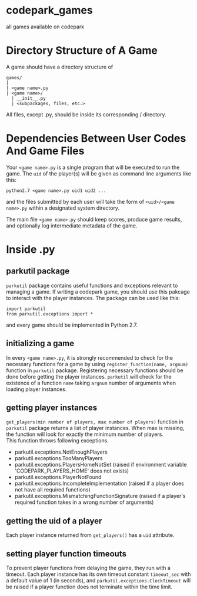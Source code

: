 # codepark_games
all games available on codepark

# Directory Structure of A Game
A game should have a directory structure of

    games/
    |
    | <game name>.py
    | <game name>/
      | __init__.py
      | <subpackages, files, etc.>

All files, except <game name>.py, should be inside its corresponding <game name>/ directory.

# Dependencies Between User Codes And Game Files

Your `<game name>.py` is a single program that will be executed to run the game.
The `uid` of the player(s) will be given as command line arguments like this:

    python2.7 <game name>.py uid1 uid2 ...

and the files submitted by each user will take the form of `<uid>/<game name>.py` within a designated system directory.

The main file `<game name>.py` should keep scores, produce game results, and optionally log intermediate metadata of the game.

# Inside <game name>.py

## parkutil package
`parkutil` package contains useful functions and exceptions relevant to managing a game.
If writing a codepark game, you should use this pakcage to interact with the player instances.
The package can be used like this:

    import parkutil
    from parkutil.exceptions import *
  
and every game should be implemented in Python 2.7.

## initializing a game
In every `<game name>.py`, it is strongly recommended to check for the necessary functions for a game by using `register_function(name, argnum)` function in `parkutil` package.
Registering necessary functions should be done before getting the player instances.
`parkutil` will check for the existence of a function `name` taking `argnum` number of arguments when loading player instances.

## getting player instances
`get_players(min number of players, max number of players)` function in `parkutil` package returns a list of player instances. When max is missing, the function will look for exactly the minimum number of players.  
This function throws following exceptions.
 - parkutil.exceptions.NotEnoughPlayers
 - parkutil.exceptions.TooManyPlayers
 - parkutil.exceptions.PlayersHomeNotSet (raised if environment variable 'CODEPARK_PLAYERS_HOME' does not exists)
 - parkutil.exceptions.PlayerNotFound
 - parkutil.exceptions.IncompleteImplementation (raised if a player does not have all required functions)
 - parkutil.exceptions.MismatchingFunctionSignature (raised if a player's required function takes in a wrong number of arguments)

## getting the uid of a player
Each player instance returned from `get_players()` has a `uid` attribute.

## setting player function timeouts
To prevent player functions from delaying the game, they run with a timeout.
Each player instance has its own timeout constant `timeout_sec` with a default value of 1 (in seconds), and `parkutil.exceptions.ClockTimeout` will be raised if a player function does not terminate within the time limit.
